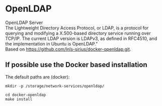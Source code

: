 # OpenLDAP
OpenLDAP Server<br>
The Lightweight Directory Access Protocol, or LDAP, is a protocol for querying and modifying a X.500-based directory service running over TCP/IP. The current LDAP version is LDAPv3, as defined in RFC4510, and the implementation in Ubuntu is OpenLDAP."<br>
Based on <href>https://github.com/lnls-sirius/docker-openldap.git</href>.<br>

## If possible use the Docker based installation



The default paths are (docker):

```
mkdir -p /storage/network-services/openldap/ 

cd docker-openldap
make install 
```